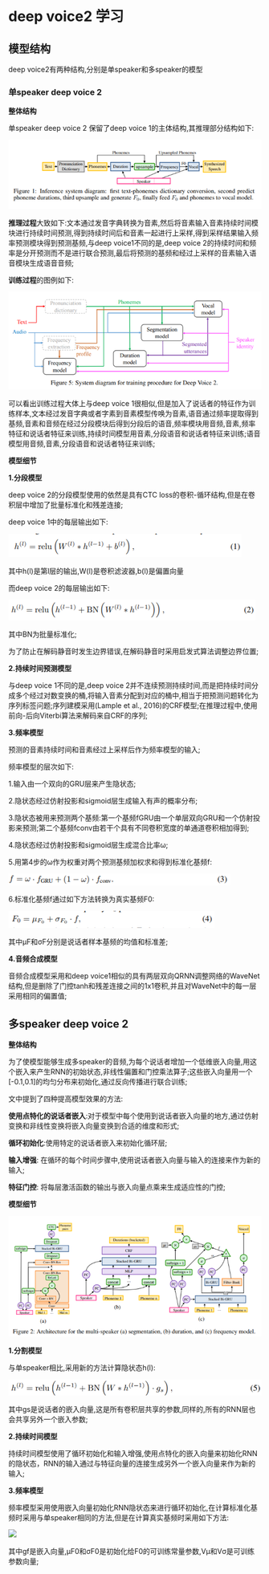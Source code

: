 # deep voice2 学习

## 模型结构

deep voice2有两种结构,分别是单speaker和多speaker的模型

### 单speaker deep voice 2
**整体结构**

单speaker deep voice 2 保留了deep voice 1的主体结构,其推理部分结构如下:

![](https://github.com/sysu16340234/deep_voice2/blob/master/img/fig1.png)

**推理过程**大致如下:文本通过发音字典转换为音素,然后将音素输入音素持续时间模块进行持续时间预测,得到持续时间后和音素一起进行上采样,得到采样结果输入频率预测模块得到预测基频,与deep voice1不同的是,deep voice 2的持续时间和频率是分开预测而不是进行联合预测,最后将预测的基频和经过上采样的音素输入语音模块生成语音音频;

**训练过程**的图例如下:

![](https://github.com/sysu16340234/deep_voice2/blob/master/img/trainng.png)

可以看出训练过程大体上与deep voice 1很相似,但是加入了说话者的特征作为训练样本,文本经过发音字典或者字素到音素模型传唤为音素,语音通过频率提取得到基频,音素和音频在经过分段模块后得到分段后的语音,频率模块用音频,音素,频率特征和说话者特征来训练,持续时间模型用音素,分段语音和说话者特征来训练;语音模型用音频,音素,分段语音和说话者特征来训练;

**模型细节**

**1.分段模型**

deep voice 2的分段模型使用的依然是具有CTC loss的卷积-循环结构,但是在卷积层中增加了批量标准化和残差连接;

deep voice 1中的每层输出如下:

![](https://github.com/sysu16340234/deep_voice2/blob/master/img/1.png)

其中h(l)是第l层的输出,W(l)是卷积滤波器,b(l)是偏置向量

而deep voice 2的每层输出如下:

![](https://github.com/sysu16340234/deep_voice2/blob/master/img/2.png)

其中BN为批量标准化;

为了防止在解码静音时发生边界错误,在解码静音时采用启发式算法调整边界位置;

**2.持续时间预测模型**

与deep voice 1不同的是,deep voice 2并不连续预测持续时间,而是把持续时间分成多个经过对数变换的桶,将输入音素分配到对应的桶中,相当于把预测问题转化为序列标签问题;序列建模采用(Lample et al., 2016)的CRF模型;在推理过程中,使用前向-后向Viterbi算法来解码来自CRF的序列;

**3.频率模型**

预测的音素持续时间和音素经过上采样后作为频率模型的输入;

频率模型的层次如下:

1.输入由一个双向的GRU层来产生隐状态;

2.隐状态经过仿射投影和sigmoid层生成输入有声的概率分布;

3.隐状态被用来预测两个基频:第一个基频fGRU由一个单层双向GRU和一个仿射投影来预测;第二个基频fconv由若干个具有不同卷积宽度的单通道卷积相加得到;

4.隐状态经过仿射投影和sigmoid层生成混合比率ω;

5.用第4步的ω作为权重对两个预测基频加权求和得到标准化基频f:

![](https://github.com/sysu16340234/deep_voice2/blob/master/img/3.png)

6.标准化基频f通过如下方法转换为真实基频F0:

![](https://github.com/sysu16340234/deep_voice2/blob/master/img/4.png)

其中μF和σF分别是说话者样本基频的均值和标准差;

**4.音频合成模型**

音频合成模型采用和deep voice1相似的具有两层双向QRNN调整网络的WaveNet结构,但是删除了门控tanh和残差连接之间的1x1卷积,并且对WaveNet中的每一层采用相同的偏置值;

## 多speaker deep voice 2

**整体结构**

为了使模型能够生成多speaker的音频,为每个说话者增加一个低维嵌入向量,用这个嵌入来产生RNN的初始状态,非线性偏置和门控乘法算子;这些嵌入向量用一个[-0.1,0.1]的均匀分布来初始化,通过反向传播进行联合训练;

文中提到了四种提高模型效果的方法:

**使用点特化的说话者嵌入**:对于模型中每个使用到说话者嵌入向量的地方,通过仿射变换和非线性变换将嵌入向量变换到合适的维度和形式;

**循环初始化**:使用特定的说话者嵌入来初始化循环层;

**输入增强**: 在循环的每个时间步骤中,使用说话者嵌入向量与输入的连接来作为新的输入;

**特征门控**: 将每层激活函数的输出与嵌入向量点乘来生成适应性的门控;

**模型细节**

![](https://github.com/sysu16340234/deep_voice2/blob/master/img/deep_voice_2.png)

**1.分割模型**

与单speaker相比,采用新的方法计算隐状态h(l):

![](https://github.com/sysu16340234/deep_voice2/blob/master/img/5.png)

其中gs是说话者的嵌入向量,这是所有卷积层共享的参数,同样的,所有的RNN层也会共享另外一个嵌入参数;

**2.持续时间模型**

持续时间模型使用了循环初始化和输入增强,使用点特化的嵌入向量来初始化RNN的隐状态，RNN的输入通过与特征向量的连接生成另外一个嵌入向量来作为新的输入;

**3.频率模型**

频率模型采用使用嵌入向量初始化RNN隐状态来进行循环初始化,在计算标准化基频时采用与单speaker相同的方法,但是在计算真实基频时采用如下方法:

![](https://github.com/sysu16340234/deep_voice2/blob/master/img/6.png)

其中gf是嵌入向量,μF0和σF0是初始化给F0的可训练常量参数,Vμ和Vσ是可训练参数向量;


